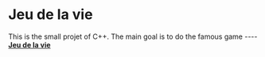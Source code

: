 <h1>Jeu de la vie</h1>
<p>This is the small projet of C++. The main goal is to do the famous game ---- <a href='https://zh.wikipedia.org/wiki/%E5%BA%B7%E5%A8%81%E7%94%9F%E5%91%BD%E6%B8%B8%E6%88%8F'><b>Jeu de la vie</b></a><p>
